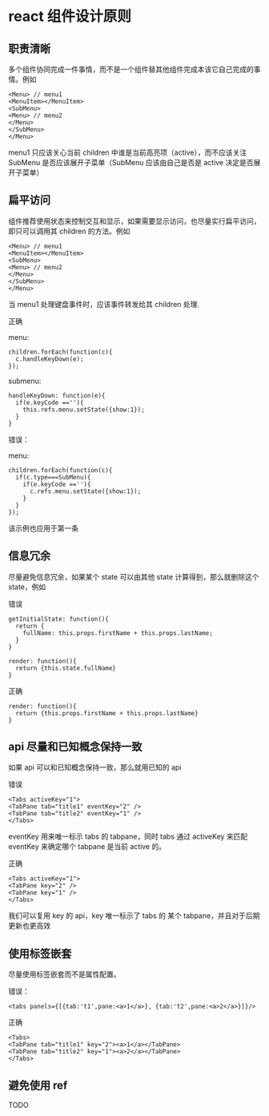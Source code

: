 # react 组件设计原则

## 职责清晰

多个组件协同完成一件事情，而不是一个组件替其他组件完成本该它自己完成的事情。例如

```
<Menu> // menu1
<MenuItem></MenuItem>
<SubMenu>
<Menu> // menu2
</Menu>
</SubMenu>
</Menu>
```

menu1 只应该关心当前 children 中谁是当前高亮项（active），而不应该关注 SubMenu 是否应该展开子菜单（SubMenu 应该由自己是否是 active 决定是否展开子菜单）


## 扁平访问

组件推荐使用状态来控制交互和显示，如果需要显示访问，也尽量实行扁平访问，即只可以调用其 children 的方法。例如

```
<Menu> // menu1
<MenuItem></MenuItem>
<SubMenu>
<Menu> // menu2
</Menu>
</SubMenu>
</Menu>
```

当 menu1 处理键盘事件时，应该事件转发给其 children 处理.

正确

menu:
```
children.forEach(function(c){
  c.handleKeyDown(e);
});
```

submenu:
```
handleKeyDown: function(e){
  if(e.keyCode ==''){
    this.refs.menu.setState({show:1});
  }
}
```

错误：

menu:
```
children.forEach(function(c){
  if(c.type===SubMenu){
    if(e.keyCode ==''){
      c.refs.menu.setState({show:1});
    }
  }
});
```

该示例也应用于第一条

## 信息冗余

尽量避免信息冗余，如果某个 state 可以由其他 state 计算得到，那么就删除这个 state，例如

错误

```
getInitialState: function(){
  return {
    fullName: this.props.firstName + this.props.lastName;
  }
}

render: function(){
  return {this.state.fullName}
}
```

正确

```
render: function(){
  return {this.props.firstName + this.props.lastName}
}
```

## api 尽量和已知概念保持一致

如果 api 可以和已知概念保持一致，那么就用已知的 api

错误

```
<Tabs activeKey="1">
<TabPane tab="title1" eventKey="2" />
<TabPane tab="title2" eventKey="1" />
</Tabs>
```

eventKey 用来唯一标示 tabs 的 tabpane，同时 tabs 通过 activeKey 来匹配 eventKey 来确定哪个 tabpane 是当前 active 的。

正确

```
<Tabs activeKey="1">
<TabPane key="2" />
<TabPane key="1" />
</Tabs>
```

我们可以复用 key 的 api，key 唯一标示了 tabs 的 某个 tabpane，并且对于后期更新也更高效

## 使用标签嵌套

尽量使用标签嵌套而不是属性配置。

错误：

```
<tabs panels={[{tab:'t1',pane:<a>1</a>}, {tab:'t2',pane:<a>2</a>}]}/>
```

正确

```
<Tabs>
<TabPane tab="title1" key="2"><a>1</a></TabPane>
<TabPane tab="title2" key="1"><a>2</a></TabPane>
</Tabs>
```

## 避免使用 ref

TODO

